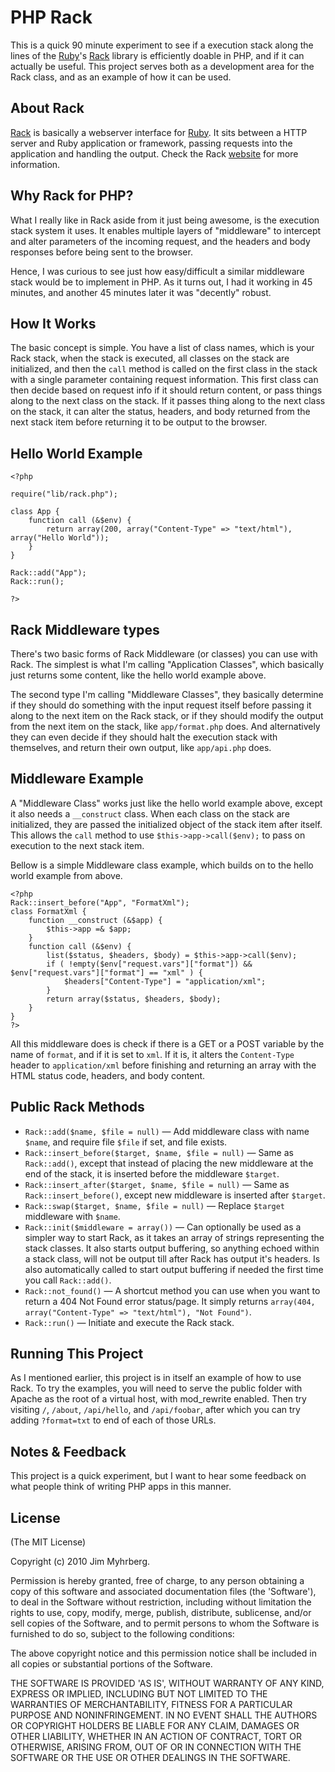 # PHP Rack

This is a quick 90 minute experiment to see if a execution stack along the lines of the [Ruby][ruby]'s [Rack][rack] library is efficiently doable in PHP, and if it can actually be useful. This project serves both as a development area for the Rack class, and as an example of how it can be used.


## About Rack

[Rack][rack] is basically a webserver interface for [Ruby][ruby]. It sits between a HTTP server and Ruby application or framework, passing requests into the application and handling the output. Check the Rack [website][rack] for more information.


## Why Rack for PHP?

What I really like in Rack aside from it just being awesome, is the execution stack system it uses. It enables multiple layers of "middleware" to intercept and alter parameters of the incoming request, and the headers and body responses before being sent to the browser.

Hence, I was curious to see just how easy/difficult a similar middleware stack would be to implement in PHP. As it turns out, I had it working in 45 minutes, and another 45 minutes later it was "decently" robust.


## How It Works

The basic concept is simple. You have a list of class names, which is your Rack stack, when the stack is executed, all classes on the stack are initialized, and then the `call` method is called on the first class in the stack with a single parameter containing request information. This first class can then decide based on request info if it should return content, or pass things along to the next class on the stack. If it passes thing along to the next class on the stack, it can alter the status, headers, and body returned from the next stack item before returning it to be output to the browser.


## Hello World Example

    <?php
    
    require("lib/rack.php");
    
    class App {
    	function call (&$env) {
            return array(200, array("Content-Type" => "text/html"), array("Hello World"));
    	}
    }
    
    Rack::add("App");
    Rack::run();
    
    ?>


## Rack Middleware types

There's two basic forms of Rack Middleware (or classes) you can use with Rack. The simplest is what I'm calling "Application Classes", which basically just returns some content, like the hello world example above.

The second type I'm calling "Middleware Classes", they basically determine if they should do something with the input request itself before passing it along to the next item on the Rack stack, or if they should modify the output from the next item on the stack, like `app/format.php` does. And alternatively they can even decide if they should halt the execution stack with themselves, and return their own output, like `app/api.php` does.


## Middleware Example

A "Middleware Class" works just like the hello world example above, except it also needs a `__construct` class. When each class on the stack are initialized, they are passed the initialized object of the stack item after itself. This allows the `call` method to use `$this->app->call($env);` to pass on execution to the next stack item.

Bellow is a simple Middleware class example, which builds on to the hello world example from above.

    <?php
    Rack::insert_before("App", "FormatXml");
    class FormatXml {
    	function __construct (&$app) {
    		$this->app =& $app;
    	}
    	function call (&$env) {
    		list($status, $headers, $body) = $this->app->call($env);
			if ( !empty($env["request.vars"]["format"]) && $env["request.vars"]["format"] == "xml" ) {
				$headers["Content-Type"] = "application/xml";
			}
    		return array($status, $headers, $body);
    	}
    }
    ?>

All this middleware does is check if there is a GET or a POST variable by the name of `format`, and if it is set to `xml`. If it is, it alters the `Content-Type` header to `application/xml` before finishing and returning an array with the HTML status code, headers, and body content.


## Public Rack Methods

* `Rack::add($name, $file = null)` — Add middleware class with name `$name`, and require file `$file` if set, and file exists.
* `Rack::insert_before($target, $name, $file = null)` — Same as `Rack::add()`, except that instead of placing the new middleware at the end of the stack, it is inserted before the middleware `$target`.
* `Rack::insert_after($target, $name, $file = null)` — Same as `Rack::insert_before()`, except new middleware is inserted after `$target`.
* `Rack::swap($target, $name, $file = null)` — Replace `$target` middleware with `$name`.
* `Rack::init($middleware = array())` — Can optionally be used as a simpler way to start Rack, as it takes an array of strings representing the stack classes. It also starts output buffering, so anything echoed within a stack class, will not be output till after Rack has output it's headers. Is also automatically called to start output buffering if needed the first time you call `Rack::add()`.
* `Rack::not_found()` — A shortcut method you can use when you want to return a 404 Not Found error status/page. It simply returns `array(404, array("Content-Type" => "text/html"), "Not Found")`.
* `Rack::run()` — Initiate and execute the Rack stack.


## Running This Project

As I mentioned earlier, this project is in itself an example of how to use Rack. To try the examples, you will need to serve the public folder with Apache as the root of a virtual host, with mod_rewrite enabled. Then try visiting `/`, `/about`, `/api/hello`, and `/api/foobar`, after which you can try adding `?format=txt` to end of each of those URLs.


## Notes & Feedback

This project is a quick experiment, but I want to hear some feedback on what people think of writing PHP apps in this manner.


## License

(The MIT License)

Copyright (c) 2010 Jim Myhrberg.

Permission is hereby granted, free of charge, to any person obtaining
a copy of this software and associated documentation files (the
'Software'), to deal in the Software without restriction, including
without limitation the rights to use, copy, modify, merge, publish,
distribute, sublicense, and/or sell copies of the Software, and to
permit persons to whom the Software is furnished to do so, subject to
the following conditions:

The above copyright notice and this permission notice shall be
included in all copies or substantial portions of the Software.

THE SOFTWARE IS PROVIDED 'AS IS', WITHOUT WARRANTY OF ANY KIND,
EXPRESS OR IMPLIED, INCLUDING BUT NOT LIMITED TO THE WARRANTIES OF
MERCHANTABILITY, FITNESS FOR A PARTICULAR PURPOSE AND NONINFRINGEMENT.
IN NO EVENT SHALL THE AUTHORS OR COPYRIGHT HOLDERS BE LIABLE FOR ANY
CLAIM, DAMAGES OR OTHER LIABILITY, WHETHER IN AN ACTION OF CONTRACT,
TORT OR OTHERWISE, ARISING FROM, OUT OF OR IN CONNECTION WITH THE
SOFTWARE OR THE USE OR OTHER DEALINGS IN THE SOFTWARE.




[rack]: http://rack.rubyforge.org/
[ruby]: http://www.ruby-lang.org/